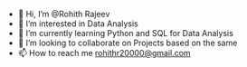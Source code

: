 - 👋 Hi, I’m @Rohith Rajeev
- 👀 I’m interested in Data Analysis
- 🌱 I’m currently learning Python and SQL for Data Analysis
- 💞️ I’m looking to collaborate on Projects based on the same
- 📫 How to reach me rohithr20000@gmail.com

<!---
revolt320/revolt320 is a ✨ special ✨ repository because its `README.md` (this file) appears on your GitHub profile.
You can click the Preview link to take a look at your changes.
--->
